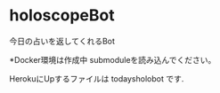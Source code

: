# holoscopeBot
今日の占いを返してくれるBot

*Docker環境は作成中
submoduleを読み込んでください。


HerokuにUpするファイルは
todaysholobot
です.

